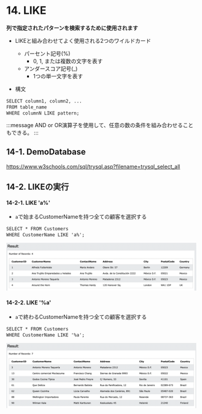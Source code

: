 # 14. LIKE
**列で指定されたパターンを検索するために使用されます**

- LIKEと組み合わせてよく使用される2つのワイルドカード
  - パーセント記号(%)
    - 0, 1, または複数の文字を表す
  - アンダースコア記号(_)
    - 1つの単一文字を表す

- 構文
```sql: LIKE
SELECT column1, column2, ...
FROM table_name
WHERE columnN LIKE pattern;
```
:::message
AND or OR演算子を使用して、任意の数の条件を組み合わせることもできる。
:::


## 14-1. DemoDatabase
https://www.w3schools.com/sql/trysql.asp?filename=trysql_select_all

## 14-2. LIKEの実行
#### 14-2-1. LIKE 'a%'
- `a`で始まるCustomerNameを持つ全ての顧客を選択する

```sql: LIKE.1
SELECT * FROM Customers
WHERE CustomerName LIKE 'a%';
```
![](2022-08-26-07-41-33.png)

#### 14-2-2. LIKE '%a'
- `a`で終わるCustomerNameを持つ全ての顧客を選択する

```sql: LIKE.2
SELECT * FROM Customers
WHERE CustomerName LIKE '%a';
```
![](2022-08-26-07-43-32.png)


